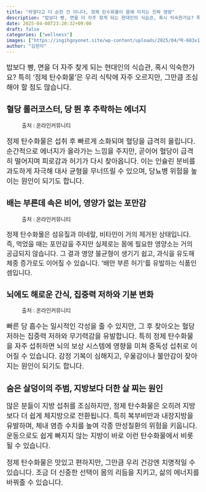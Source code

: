 ```yaml
---
title: "하얗다고 다 순한 건 아니다, 정제 탄수화물이 몸에 미치는 진짜 영향"
description: "밥보다 빵, 면을 더 자주 찾게 되는 현대인의 식습관, 혹시 익숙한가요? 특히 ‘정제 탄수화물’은 우리 식탁에 자주 오르지만, 그만큼 조심해야 할 점도 많습니다."
date: 2025-04-08T23:20:32+09:00
draft: false
categories: ["wellness"]
images: ["https://ingihgoyonet.site/wp-content/uploads/2025/04/떡-683x1024.jpg", "https://ingihgoyonet.site/wp-content/uploads/2025/04/당덩어리-1024x683.jpg", "https://ingihgoyonet.site/wp-content/uploads/2025/04/흰쌀-1024x683.jpg"]
author: "김현지"
---
```


<p style="font-size:18px">밥보다 빵, 면을 더 자주 찾게 되는 현대인의 식습관, 혹시 익숙한가요? 특히 ‘정제 탄수화물’은 우리 식탁에 자주 오르지만, 그만큼 조심해야 할 점도 많습니다.</p> <h2 >혈당 롤러코스터, <strong>당 뛴 후 추락하는 에너지</strong></h2> <figure ><img src="https://ingihgoyonet.site/wp-content/uploads/2025/04/떡-683x1024.jpg" alt="" style="aspect-ratio:16/9;object-fit:cover"/><figcaption >출처 : 온라인커뮤니티</figcaption></figure> <p style="font-size:18px">정제 탄수화물은 섭취 후 빠르게 소화되며 혈당을 급격히 올립니다. 순간적으로 에너지가 올라가는 느낌을 주지만, 곧이어 혈당이 급격히 떨어지며 피로감과 허기가 다시 찾아옵니다. 이는 인슐린 분비를 과도하게 자극해 대사 균형을 무너뜨릴 수 있으며, 당뇨병 위험을 높이는 원인이 되기도 합니다.</p> <h2 >배는 부른데 속은 비어, <strong>영양가 없는 포만감</strong></h2> <figure ><img src="https://ingihgoyonet.site/wp-content/uploads/2025/04/당덩어리-1024x683.jpg" alt="" style="aspect-ratio:16/9;object-fit:cover"/><figcaption >출처 : 온라인커뮤니티</figcaption></figure> <p style="font-size:17px">정제 탄수화물은 섬유질과 미네랄, 비타민이 거의 제거된 상태입니다. 즉, 먹었을 때는 포만감을 주지만 실제로는 몸에 필요한 영양소는 거의 공급되지 않습니다. 그 결과 영양 불균형이 생기기 쉽고, 과식을 유도해 체중 증가로도 이어질 수 있습니다. '배만 부른 허기'를 유발하는 식품인 셈입니다.</p> <h2 >뇌에도 해로운 간식, <strong>집중력 저하와 기분 변화</strong></h2> <figure ><img src="https://ingihgoyonet.site/wp-content/uploads/2025/04/흰쌀-1024x683.jpg" alt="" style="aspect-ratio:16/9;object-fit:cover"/><figcaption >출처 : 온라인커뮤니티</figcaption></figure> <p style="font-size:18px">빠른 당 흡수는 일시적인 각성을 줄 수 있지만, 그 후 찾아오는 혈당 저하는 집중력 저하와 무기력감을 유발합니다. 특히 정제 탄수화물을 자주 섭취하면 뇌의 보상 시스템에 영향을 미쳐 중독성 섭취로 이어질 수 있습니다. 감정 기복이 심해지고, 우울감이나 불안감이 잦아지는 원인이 되기도 합니다.</p> <h2 >숨은 살덩이의 주범, <strong>지방보다 더한 살 찌는 원인</strong></h2> <p style="font-size:18px">많은 분들이 지방 섭취를 조심하지만, 정제 탄수화물은 오히려 지방보다 더 쉽게 체지방으로 전환됩니다. 특히 복부비만과 내장지방을 유발하며, 체내 염증 수치를 높여 각종 만성질환의 위험을 키웁니다. 운동으로도 쉽게 빠지지 않는 지방이 바로 이런 탄수화물에서 비롯될 수 있습니다.</p> <p style="font-size:18px">정제 탄수화물은 맛있고 편하지만, 그만큼 우리 건강엔 치명적일 수 있습니다. 조금 더 신중한 선택이 몸의 리듬을 지키고, 삶의 에너지를 바꿔줄 수 있습니다.</p>